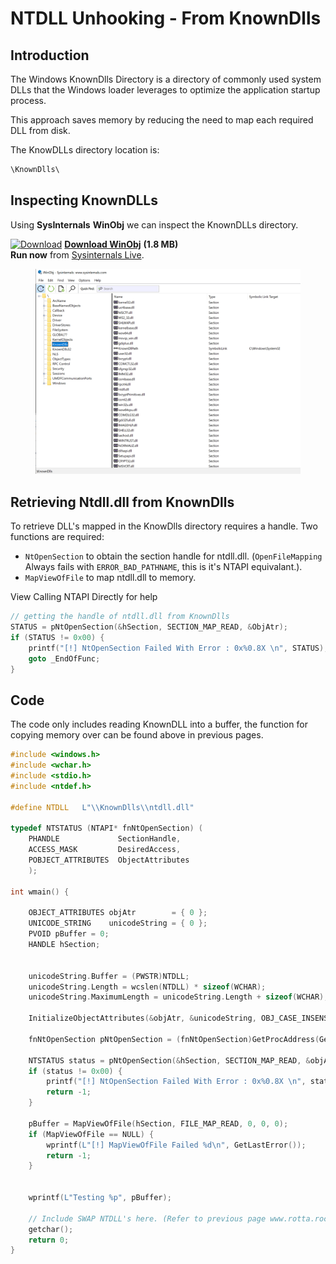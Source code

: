# NTDLL Unhooking - From KnownDlls

## Introduction

The Windows KnownDlls Directory is a directory of commonly used system DLLs that the Windows loader leverages to optimize the application startup process.

This approach saves memory by reducing the need to map each required DLL from disk.

The KnowDLLs directory location is:

```c
\KnownDlls\
```

## Inspecting KnownDLLs

Using **SysInternals** **WinObj** we can inspect the KnownDLLs directory.

[![Download](https://learn.microsoft.com/en-us/sysinternals/downloads/media/shared/download\_sm.png)](https://download.sysinternals.com/files/WinObj.zip) [**Download WinObj**](https://download.sysinternals.com/files/WinObj.zip) **(1.8 MB)**\
**Run now** from [Sysinternals Live](https://live.sysinternals.com/Winobj.exe).

<figure><img src="../../../.gitbook/assets/image (2) (1) (1) (1) (1) (1) (1) (1) (1) (1) (1).png" alt=""><figcaption></figcaption></figure>

## Retrieving Ntdll.dll from KnownDlls

To retrieve DLL's mapped in the KnowDlls directory requires a handle. Two functions are required:

* `NtOpenSection` to obtain the section handle for ntdll.dll. (`OpenFileMapping` Always fails with `ERROR_BAD_PATHNAME`, this is it's NTAPI equivalant.). &#x20;
* `MapViewOfFile` to map ntdll.dll to memory.

View Calling NTAPI Directly for help

```c
// getting the handle of ntdll.dll from KnownDlls
STATUS = pNtOpenSection(&hSection, SECTION_MAP_READ, &ObjAtr);
if (STATUS != 0x00) {
	printf("[!] NtOpenSection Failed With Error : 0x%0.8X \n", STATUS);
	goto _EndOfFunc;
}
```



## Code

The code only includes reading KnownDLL into a buffer, the function for copying memory over can be found above in previous pages.

```c
#include <windows.h>
#include <wchar.h>
#include <stdio.h>
#include <ntdef.h>

#define NTDLL   L"\\KnownDlls\\ntdll.dll"

typedef NTSTATUS (NTAPI* fnNtOpenSection) (
    PHANDLE             SectionHandle,
    ACCESS_MASK         DesiredAccess,
    POBJECT_ATTRIBUTES  ObjectAttributes
    );

int wmain() {

    OBJECT_ATTRIBUTES objAtr        = { 0 };
    UNICODE_STRING    unicodeString = { 0 };
    PVOID pBuffer = 0;
    HANDLE hSection;


    unicodeString.Buffer = (PWSTR)NTDLL;
    unicodeString.Length = wcslen(NTDLL) * sizeof(WCHAR);
    unicodeString.MaximumLength = unicodeString.Length + sizeof(WCHAR);

    InitializeObjectAttributes(&objAtr, &unicodeString, OBJ_CASE_INSENSITIVE, NULL, NULL);

    fnNtOpenSection pNtOpenSection = (fnNtOpenSection)GetProcAddress(GetModuleHandleW(L"NTDLL"), "NtOpenSection");

    NTSTATUS status = pNtOpenSection(&hSection, SECTION_MAP_READ, &objAtr);
    if (status != 0x00) {
        printf("[!] NtOpenSection Failed With Error : 0x%0.8X \n", status);
        return -1;
    }

    pBuffer = MapViewOfFile(hSection, FILE_MAP_READ, 0, 0, 0);
    if (MapViewOfFile == NULL) {
        wprintf(L"[!] MapViewOfFile Failed %d\n", GetLastError());
        return -1;
    }


    wprintf(L"Testing %p", pBuffer);

    // Include SWAP NTDLL's here. (Refer to previous page www.rotta.rocks)
    getchar();
    return 0;
}
```
